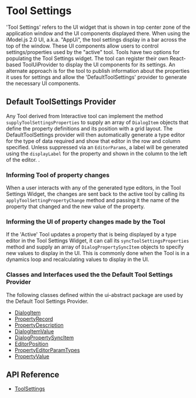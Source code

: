 # Tool Settings

'Tool Settings' refers to the UI widget that is shown in top center zone of the application window and the UI components displayed there. When using the iModel.js 2.0 UI, a.k.a. "AppUi", the tool settings display in a bar across the top of the window.
These UI components allow users to control settings/properties used by the "active" tool. Tools have two options for populating the Tool Settings widget. The tool can register their own React-based ToolUiProvider to display the UI components for its settings. An alternate approach is for the tool to publish information about the properties it uses for settings and allow the 'DefaultToolSettings' provider to generate the necessary UI components.

## Default ToolSettings Provider

Any Tool derived from Interactive tool can implement the method `supplyToolSettingsProperties` to supply an array of `DialogItem` objects that define the  property definitions and its position with a grid layout. The DefaultToolSettings provider will then automatically generate a type editor for the type of data required and show that editor in the row and column specified.  Unless suppressed via an `EditorParams`, a label will be generated using the `displayLabel` for the property and shown in the column to the left of the editor. .

### Informing Tool of property changes

When a user interacts with any of the generated type editors, in the Tool Settings Widget, the changes are sent back to the active tool by calling its `applyToolSettingPropertyChange` method and passing it the name of the property that changed and the new value of the property.

### Informing the UI of property changes made by the Tool

If the 'Active' Tool updates a property that is being displayed by a type editor in the Tool Settings Widget, it can call its `syncToolSettingsProperties` method and supply an array of `DialogPropertySyncItem` objects to specify new values to display in the UI. This is commonly done when the Tool is in a dynamics loop and recalculating values to display in the UI.

### Classes and Interfaces used the the Default Tool Settings Provider

The following classes defined within the ui-abstract package are used by the Default Tool Settings Provider.

* [DialogItem]($ui-abstract)
* [PropertyRecord]($ui-abstract)
* [PropertyDescription]($ui-abstract)
* [DialogItemValue]($ui-abstract)
* [DialogPropertySyncItem]($ui-abstract)
* [EditorPosition]($ui-abstract)
* [PropertyEditorParamTypes]($ui-abstract)
* [PropertyValue]($ui-abstract)

## API Reference

* [ToolSettings]($ui-framework:ToolSettings)
